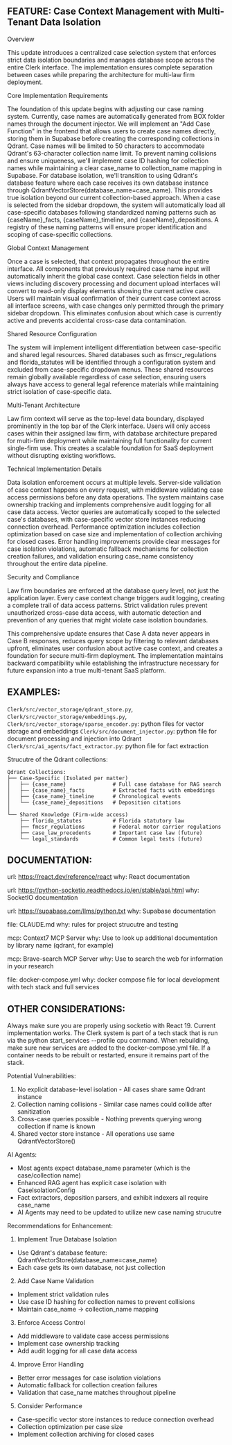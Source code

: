 ## FEATURE: Case Context Management with Multi-Tenant Data Isolation

Overview

This update introduces a centralized case selection system that enforces strict data isolation boundaries and manages database scope across the entire Clerk interface. The implementation ensures complete separation between cases while preparing the architecture for multi-law firm deployment.

Core Implementation Requirements

The foundation of this update begins with adjusting our case naming system. Currently, case names are automatically generated from BOX folder names through the document injector. We will implement an "Add Case Function" in the frontend that allows users to create case names directly, storing them in Supabase before creating the corresponding collections in Qdrant. Case names will be limited to 50 characters to accommodate Qdrant's 63-character collection name limit. To prevent naming collisions and ensure uniqueness, we'll implement case ID hashing for collection names while maintaining a clear case_name to collection_name mapping in Supabase.
For database isolation, we'll transition to using Qdrant's database feature where each case receives its own database instance through QdrantVectorStore(database_name=case_name). This provides true isolation beyond our current collection-based approach. When a case is selected from the sidebar dropdown, the system will automatically load all case-specific databases following standardized naming patterns such as {caseName}_facts, {caseName}_timeline, and {caseName}_depositions. A registry of these naming patterns will ensure proper identification and scoping of case-specific collections.

Global Context Management

Once a case is selected, that context propagates throughout the entire interface. All components that previously required case name input will automatically inherit the global case context. Case selection fields in other views including discovery processing and document upload interfaces will convert to read-only display elements showing the current active case. Users will maintain visual confirmation of their current case context across all interface screens, with case changes only permitted through the primary sidebar dropdown. This eliminates confusion about which case is currently active and prevents accidental cross-case data contamination.

Shared Resource Configuration

The system will implement intelligent differentiation between case-specific and shared legal resources. Shared databases such as fmscr_regulations and florida_statutes will be identified through a configuration system and excluded from case-specific dropdown menus. These shared resources remain globally available regardless of case selection, ensuring users always have access to general legal reference materials while maintaining strict isolation of case-specific data.

Multi-Tenant Architecture

Law firm context will serve as the top-level data boundary, displayed prominently in the top bar of the Clerk interface. Users will only access cases within their assigned law firm, with database architecture prepared for multi-firm deployment while maintaining full functionality for current single-firm use. This creates a scalable foundation for SaaS deployment without disrupting existing workflows.

Technical Implementation Details

Data isolation enforcement occurs at multiple levels. Server-side validation of case context happens on every request, with middleware validating case access permissions before any data operations. The system maintains case ownership tracking and implements comprehensive audit logging for all case data access. Vector queries are automatically scoped to the selected case's databases, with case-specific vector store instances reducing connection overhead.
Performance optimization includes collection optimization based on case size and implementation of collection archiving for closed cases. Error handling improvements provide clear messages for case isolation violations, automatic fallback mechanisms for collection creation failures, and validation ensuring case_name consistency throughout the entire data pipeline.

Security and Compliance

Law firm boundaries are enforced at the database query level, not just the application layer. Every case context change triggers audit logging, creating a complete trail of data access patterns. Strict validation rules prevent unauthorized cross-case data access, with automatic detection and prevention of any queries that might violate case isolation boundaries.

This comprehensive update ensures that Case A data never appears in Case B responses, reduces query scope by filtering to relevant databases upfront, eliminates user confusion about active case context, and creates a foundation for secure multi-firm deployment. The implementation maintains backward compatibility while establishing the infrastructure necessary for future expansion into a true multi-tenant SaaS platform.

## EXAMPLES:

`Clerk/src/vector_storage/qdrant_store.py`, `Clerk/src/vector_storage/embeddings.py`, `Clerk/src/vector_storage/sparse_encoder.py`: python files for vector storage and embeddings
`Clerk/src/document_injector.py`: python file for document processing and injection into Qdrant
`Clerk/src/ai_agents/fact_extractor.py`: python file for fact extraction

Strucutre of the Qdrant collections:

```
Qdrant Collections:
├── Case-Specific (Isolated per matter)
│   ├── {case_name}               # Full case database for RAG search
│   ├── {case_name}_facts         # Extracted facts with embeddings
│   ├── {case_name}_timeline      # Chronological events
│   └── {case_name}_depositions   # Deposition citations
│
└── Shared Knowledge (Firm-wide access)
    ├── florida_statutes          # Florida statutory law
    ├── fmcsr_regulations         # Federal motor carrier regulations
    ├── case_law_precedents       # Important case law (future)
    └── legal_standards           # Common legal tests (future)
```

## DOCUMENTATION:

url: https://react.dev/reference/react
why: React documentation

url: https://python-socketio.readthedocs.io/en/stable/api.html
why: SocketIO documentation

url: https://supabase.com/llms/python.txt
why: Supabase documentation

file: CLAUDE.md
why: rules for project strucutre and testing

mcp: Context7 MCP Server
why: Use to look up additional documentation by library name (qdrant, for example)

mcp: Brave-search MCP Server
why: Use to search the web for information in your research

file: docker-compose.yml
why: docker compose file for local development with tech stack and full services

## OTHER CONSIDERATIONS:

Always make sure you are properly using socketio with React 19. Current implementation works.
The Clerk system is part of a tech stack that is run via the python start_services --profile cpu command. When rebuilding, make sure new services are added to the docker-compose.yml file. If a container needs to be rebuilt or restarted, ensure it remains part of the stack.

Potential Vulnerabilities:

1. No explicit database-level isolation - All cases share same Qdrant instance
2. Collection naming collisions - Similar case names could collide after sanitization
3. Cross-case queries possible - Nothing prevents querying wrong collection if name is known
4. Shared vector store instance - All operations use same QdrantVectorStore()

AI Agents:
- Most agents expect database_name parameter (which is the case/collection name)
- Enhanced RAG agent has explicit case isolation with CaseIsolationConfig
- Fact extractors, deposition parsers, and exhibit indexers all require case_name
- AI Agents may need to be updated to utilize new case naming strucutre


Recommendations for Enhancement:

1. Implement True Database Isolation
- Use Qdrant's database feature: QdrantVectorStore(database_name=case_name)
- Each case gets its own database, not just collection

2. Add Case Name Validation
- Implement strict validation rules
- Use case ID hashing for collection names to prevent collisions
- Maintain case_name → collection_name mapping

3. Enforce Access Control
- Add middleware to validate case access permissions
- Implement case ownership tracking
- Add audit logging for all case data access

4. Improve Error Handling
- Better error messages for case isolation violations
- Automatic fallback for collection creation failures
- Validation that case_name matches throughout pipeline

5. Consider Performance
- Case-specific vector store instances to reduce connection overhead
- Collection optimization per case size
- Implement collection archiving for closed cases

